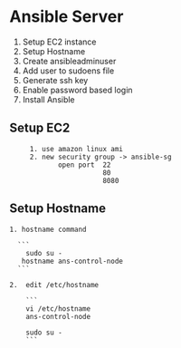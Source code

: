 # Ansible Server 

 1. Setup EC2 instance
 2. Setup Hostname
 3. Create ansibleadminuser
 4. Add user to sudoens file
 5. Generate ssh key
 6. Enable password based login
 7. Install Ansible
 
 
 ## Setup EC2 
    
      
         1. use amazon linux ami
         2. new security group -> ansible-sg
                open port  22
                           80
                           8080
                           
 ## Setup Hostname
    
    1. hostname command
      
      ```
        sudo su - 
       hostname ans-control-node
      ``` 
    
    2.  edit /etc/hostname
    
        ```
        vi /etc/hostname
        ans-control-node
        
        sudo su -
        ```
